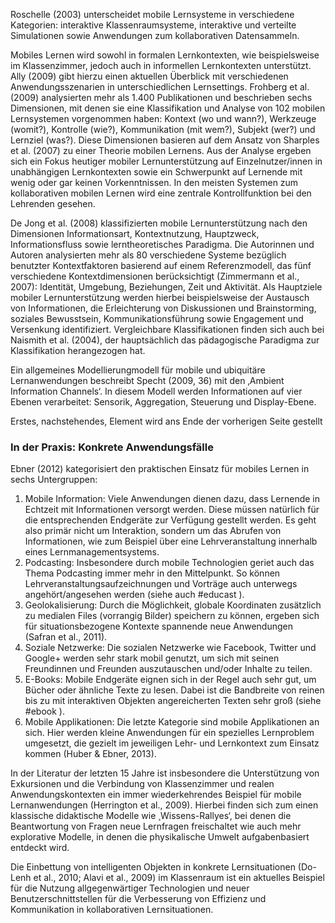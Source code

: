 Roschelle (2003) unterscheidet mobile Lernsysteme in verschiedene Kategorien: interaktive Klassenraumsysteme, interaktive und verteilte Simulationen sowie Anwendungen zum kollaborativen Datensammeln.

Mobiles Lernen wird sowohl in formalen Lernkontexten, wie beispielsweise im Klassenzimmer, jedoch auch in informellen Lernkontexten unterstützt. Ally (2009) gibt hierzu einen aktuellen Überblick mit verschiedenen Anwendungsszenarien in unterschiedlichen Lernsettings. Frohberg et al. (2009) analysierten mehr als 1.400 Publikationen und beschrieben sechs Dimensionen, mit denen sie eine Klassifikation und Analyse von 102 mobilen Lernsystemen vorgenommen haben: Kontext (wo und wann?), Werkzeuge (womit?), Kontrolle (wie?), Kommunikation (mit wem?), Subjekt (wer?) und Lernziel (was?). Diese Dimensionen basieren auf dem Ansatz von Sharples et al. (2007) zu einer Theorie mobilen Lernens. Aus der Analyse ergeben sich ein Fokus heutiger mobiler Lernunterstützung auf Einzelnutzer/innen in unabhängigen Lernkontexten sowie ein Schwerpunkt auf Lernende mit wenig oder gar keinen Vorkenntnissen. In den meisten Systemen zum kollaborativen mobilen Lernen wird eine zentrale Kontrollfunktion bei den Lehrenden gesehen.

De Jong et al. (2008) klassifizierten mobile Lernunterstützung nach den Dimensionen Informationsart, Kontextnutzung, Hauptzweck, Informationsfluss sowie lerntheoretisches Paradigma. Die Autorinnen und Autoren analysierten mehr als 80 verschiedene Systeme bezüglich benutzter Kontextfaktoren basierend auf einem Referenzmodell, das fünf verschiedene Kontextdimensionen berücksichtigt (Zimmermann et al., 2007): Identität, Umgebung, Beziehungen, Zeit und Aktivität. Als Hauptziele mobiler Lernunterstützung werden hierbei beispielsweise der Austausch von Informationen, die Erleichterung von Diskussionen und Brainstorming, soziales Bewusstsein, Kommunikationsführung sowie Engagement und Versenkung identifiziert. Vergleichbare Klassifikationen finden sich auch bei Naismith et al. (2004), der hauptsächlich das pädagogische Paradigma zur Klassifikation herangezogen hat.

Ein allgemeines Modellierungmodell für mobile und ubiquitäre Lernanwendungen beschreibt Specht (2009, 36) mit den ‚Ambient Information Channels‘. In diesem Modell werden Informationen auf vier Ebenen verarbeitet: Sensorik, Aggregation, Steuerung und Display-Ebene.

Erstes, nachstehendes, Element wird ans Ende der vorherigen Seite gestellt

### In der Praxis: Konkrete Anwendungsfälle

Ebner (2012) kategorisiert den praktischen Einsatz für mobiles Lernen in sechs Untergruppen:

1. Mobile Information: Viele Anwendungen dienen dazu, dass Lernende in Echtzeit mit Informationen versorgt werden. Diese müssen natürlich für die entsprechenden Endgeräte zur Verfügung gestellt werden. Es geht also primär nicht um Interaktion, sondern um das Abrufen von Informationen, wie zum Beispiel über eine Lehrveranstaltung innerhalb eines Lernmanagementsystems.
2. Podcasting: Insbesondere durch mobile Technologien geriet auch das Thema Podcasting immer mehr in den Mittelpunkt. So können Lehrveranstaltungsaufzeichnungen und Vorträge auch unterwegs angehört/angesehen werden (siehe auch #educast ).
3. Geolokalisierung: Durch die Möglichkeit, globale Koordinaten zusätzlich zu medialen Files (vorrangig Bilder) speichern zu können, ergeben sich für situationsbezogene Kontexte spannende neue Anwendungen (Safran et al., 2011).
4. Soziale Netzwerke: Die sozialen Netzwerke wie Facebook, Twitter und Google+ werden sehr stark mobil genutzt, um sich mit seinen Freundinnen und Freunden auszutauschen und/oder Inhalte zu teilen.
5. E-Books: Mobile Endgeräte eignen sich in der Regel auch sehr gut, um Bücher oder ähnliche Texte zu lesen. Dabei ist die Bandbreite von reinen bis zu mit interaktiven Objekten angereicherten Texten sehr groß (siehe #ebook ).
6. Mobile Applikationen: Die letzte Kategorie sind mobile Applikationen an sich. Hier werden kleine Anwendungen für ein spezielles Lernproblem umgesetzt, die gezielt im jeweiligen Lehr- und Lernkontext zum Einsatz kommen (Huber &amp; Ebner, 2013).

In der Literatur der letzten 15 Jahre ist insbesondere die Unterstützung von Exkursionen und die Verbindung von Klassenzimmer und realen Anwendungskontexten ein immer wiederkehrendes Beispiel für mobile Lernanwendungen (Herrington et al., 2009). Hierbei finden sich zum einen klassische didaktische Modelle wie ¸Wissens-Rallyes‘, bei denen die Beantwortung von Fragen neue Lernfragen freischaltet wie auch mehr explorative Modelle, in denen die physikalische Umwelt aufgabenbasiert entdeckt wird.

Die Einbettung von intelligenten Objekten in konkrete Lernsituationen (Do-Lenh et al., 2010; Alavi et al., 2009) im Klassenraum ist ein aktuelles Beispiel für die Nutzung allgegenwärtiger Technologien und neuer Benutzerschnittstellen für die Verbesserung von Effizienz und Kommunikation in kollaborativen Lernsituationen.
